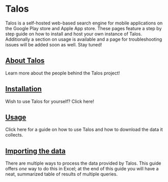 # Talos

Talos is a self-hosted web-based search engine for mobile applications on the Google Play store and Apple App store. These pages feature a step by step guide on how to install and host your own instance of Talos. Additionally a section on usage is available and a page for troubleshooting issues will be added soon as well. Stay tuned!

## [About Talos](about.md)
Learn more about the people behind the Talos project!

## [Installation](installation.md)
Wish to use Talos for yourself? Click here!

## [Usage](usage.md)
Click here for a guide on how to use Talos and how to download the data it collects.

## [Importing the data](import.md)
There are multiple ways to process the data provided by Talos. 
This guide offers *one* way to do this in Excel; at the end of this guide you will have a neat, summarized table of results of multiple queries.
